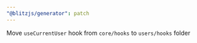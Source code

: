 ```yaml
---
"@blitzjs/generator": patch
---
```


Move `useCurrentUser` hook from `core/hooks` to `users/hooks` folder
